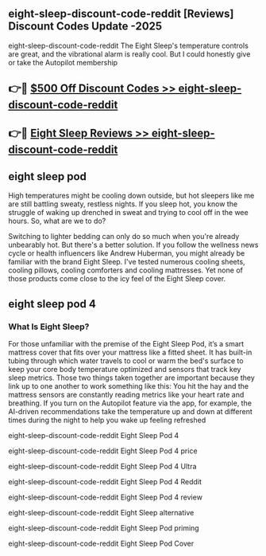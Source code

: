 ## eight-sleep-discount-code-reddit [Reviews​] Discount Codes Update -2025

eight-sleep-discount-code-reddit The Eight Sleep's temperature controls are great, and the vibrational alarm is really cool. But I could honestly give or take the Autopilot membership

## 👉🔴 [$500 Off Discount Codes >> eight-sleep-discount-code-reddit](http://download.freeplayer.one?title=eight-sleep-discount-code-reddit&ref=18-ES)

## 👉🔴 [Eight Sleep Reviews >> eight-sleep-discount-code-reddit](http://download.freeplayer.one?title=eight-sleep-discount-code-reddit&ref=18-ES)

## eight sleep pod

High temperatures might be cooling down outside, but hot sleepers like me are still battling sweaty, restless nights. If you sleep hot, you know the struggle of waking up drenched in sweat and trying to cool off in the wee hours. So, what are we to do?

Switching to lighter bedding can only do so much when you're already unbearably hot. But there's a better solution. If you follow the wellness news cycle or health influencers like Andrew Huberman, you might already be familiar with the brand Eight Sleep. I've tested numerous cooling sheets, cooling pillows, cooling comforters and cooling mattresses. Yet none of those products come close to the icy feel of the Eight Sleep cover.

## eight sleep pod 4

### What Is Eight Sleep?

For those unfamiliar with the premise of the Eight Sleep Pod, it’s a smart mattress cover that fits over your mattress like a fitted sheet. It has built-in tubing through which water travels to cool or warm the bed's surface to keep your core body temperature optimized and sensors that track key sleep metrics. Those two things taken together are important because they link up to one another to work something like this: You hit the hay and the mattress sensors are constantly reading metrics like your heart rate and breathing. If you turn on the Autopilot feature via the app, for example, the AI-driven recommendations take the temperature up and down at different times during the night to help you wake up feeling refreshed

eight-sleep-discount-code-reddit Eight Sleep Pod 4

eight-sleep-discount-code-reddit Eight Sleep Pod 4 price

eight-sleep-discount-code-reddit Eight Sleep Pod 4 Ultra

eight-sleep-discount-code-reddit Eight Sleep Pod 4 Reddit

eight-sleep-discount-code-reddit Eight Sleep Pod 4 review

eight-sleep-discount-code-reddit Eight Sleep alternative

eight-sleep-discount-code-reddit Eight Sleep Pod priming

eight-sleep-discount-code-reddit Eight Sleep Pod Cover